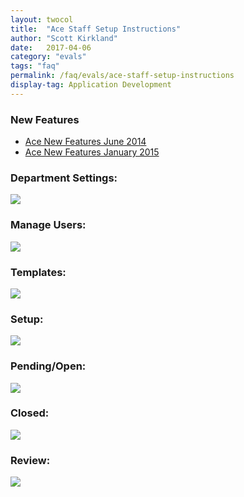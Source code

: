 ```yaml
---
layout: twocol
title:  "Ace Staff Setup Instructions"
author: "Scott Kirkland"
date:   2017-04-06
category: "evals"
tags: "faq"
permalink: /faq/evals/ace-staff-setup-instructions
display-tag: Application Development
---
```


### New Features

- [Ace New Features June 2014](https://computing.caes.ucdavis.edu/faq/evals/ace-new-features-june-2014)
- [Ace New Features January 2015](https://computing.caes.ucdavis.edu/faq/evals/ace-new-features-january-2015)

### Department Settings:

[![](https://i.embed.ly/1/image?url=http%3A%2F%2Fucdavis.github.io%2FACE%2Fimages%2Ffaq%2FAceDeptButton2.png&key=afea23f29e5a4f63bd166897e3dc72df)](https://computing.caes.ucdavis.edu/faq/evals/ace-department-settings)

### Manage Users:

[![](https://i.embed.ly/1/image?url=http%3A%2F%2Fucdavis.github.io%2FACE%2Fimages%2Ffaq%2FAceManageUsersButton.png&key=afea23f29e5a4f63bd166897e3dc72df)](https://computing.caes.ucdavis.edu/faq/evals/ace-manage-users)

### Templates:

[![](https://i.embed.ly/1/image?url=http%3A%2F%2Fucdavis.github.io%2FACE%2Fimages%2Ffaq%2FAceTemplateButton.png&key=afea23f29e5a4f63bd166897e3dc72df)](https://computing.caes.ucdavis.edu/faq/evals/ace-templates)

### Setup:

[![](https://i.embed.ly/1/image?url=http%3A%2F%2Fucdavis.github.io%2FACE%2Fimages%2Ffaq%2FAceSetupButton.png&key=afea23f29e5a4f63bd166897e3dc72df)](https://computing.caes.ucdavis.edu/faq/evals/ace-setup-evals)

### Pending/Open:

[![](https://i.embed.ly/1/image?url=http%3A%2F%2Fucdavis.github.io%2FACE%2Fimages%2Ffaq%2FAcePendingOpenButton.png&key=afea23f29e5a4f63bd166897e3dc72df)](https://computing.caes.ucdavis.edu/faq/evals/ace-pending-open)

### Closed:

[![](https://i.embed.ly/1/image?url=http%3A%2F%2Fucdavis.github.io%2FACE%2Fimages%2Ffaq%2FAceClosedButton.png&key=afea23f29e5a4f63bd166897e3dc72df)](https://computing.caes.ucdavis.edu/faq/evals/ace-closed)

### Review:

[![](https://i.embed.ly/1/image?url=http%3A%2F%2Fucdavis.github.io%2FACE%2Fimages%2Ffaq%2FAceReviewButton.png&key=afea23f29e5a4f63bd166897e3dc72df)](https://computing.caes.ucdavis.edu/faq/evals/ace-review)
